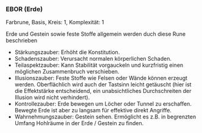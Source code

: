 ### EBOR (Erde)
  
Farbrune, Basis, Kreis: 1, Komplexität: 1

Erde und Gestein sowie feste Stoffe allgemein werden duch diese Rune beschrieben

* Stärkungszauber: Erhöht die Konstitution.
* Schadenszauber: Verursacht normalen körperlichen Schaden.
* Teilaspektzauber: Kann Stabilität vorgauckeln und kurzfristig einen möglichen Zusammenbruch verschieben.
* Illusionszauber: Feste Stoffe wie Felsen oder Wände können erzeugt werden. Oberflächlich wird auch
der Tastsinn leicht getäuscht (hier ist die Effektstärke entscheidend, ein unabsichtliches Durchschreiten der
Illusion wird nicht verhindert).
* Kontrollezauber: Erde bewegen um Löcher oder Tunnel zu erschaffen. Bewegte Erde ist aber zu langsam für effektive
direkt Angriffe.
* Wahrnehmungszauber: Gestein sehen. Ermöglicht es z.B. in begrenzten Umfang Hohlräume in der Erde / Gestein
zu finden.

